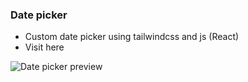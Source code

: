 ### Date picker

- Custom date picker using tailwindcss and js (React)
- Visit here

![Date picker preview](https://custom-date-picker-sanketgawandes-projects.vercel.app/screenshot.png)
